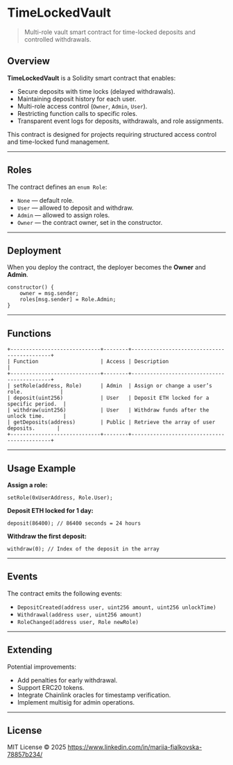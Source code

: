 # TimeLockedVault

> Multi-role vault smart contract for time-locked deposits and controlled withdrawals.

## Overview

**TimeLockedVault** is a Solidity smart contract that enables:
- Secure deposits with time locks (delayed withdrawals).
- Maintaining deposit history for each user.
- Multi-role access control (`Owner`, `Admin`, `User`).
- Restricting function calls to specific roles.
- Transparent event logs for deposits, withdrawals, and role assignments.

This contract is designed for projects requiring structured access control and time-locked fund management.

---

## Roles

The contract defines an `enum Role`:

- `None` — default role.
- `User` — allowed to deposit and withdraw.
- `Admin` — allowed to assign roles.
- `Owner` — the contract owner, set in the constructor.

---

## Deployment

When you deploy the contract, the deployer becomes the **Owner** and **Admin**.

```solidity
constructor() {
    owner = msg.sender;
    roles[msg.sender] = Role.Admin;
}
```

---

## Functions

```
+-----------------------------+--------+--------------------------------------------+
| Function                    | Access | Description                                |
+-----------------------------+--------+--------------------------------------------+
| setRole(address, Role)      | Admin  | Assign or change a user’s role.            |
| deposit(uint256)            | User   | Deposit ETH locked for a specific period.  |
| withdraw(uint256)           | User   | Withdraw funds after the unlock time.      |
| getDeposits(address)        | Public | Retrieve the array of user deposits.       |
+-----------------------------+--------+--------------------------------------------+
```

---

## Usage Example

**Assign a role:**

```solidity
setRole(0xUserAddress, Role.User);
```

**Deposit ETH locked for 1 day:**

```solidity
deposit(86400); // 86400 seconds = 24 hours
```

**Withdraw the first deposit:**

```solidity
withdraw(0); // Index of the deposit in the array
```

---

## Events

The contract emits the following events:

- `DepositCreated(address user, uint256 amount, uint256 unlockTime)`
- `Withdrawal(address user, uint256 amount)`
- `RoleChanged(address user, Role newRole)`

---

## Extending

Potential improvements:

- Add penalties for early withdrawal.
- Support ERC20 tokens.
- Integrate Chainlink oracles for timestamp verification.
- Implement multisig for admin operations.

---

## License

MIT License © 2025 https://www.linkedin.com/in/mariia-fialkovska-78857b234/
